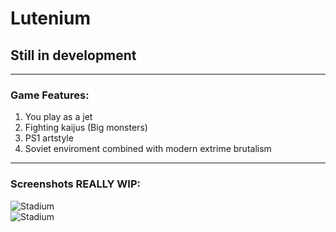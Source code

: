 # Lutenium 
## Still in development
---    
### Game Features:
1. You play as a jet
2. Fighting kaijus (Big monsters)
3. PS1 artstyle
4. Soviet enviroment combined with modern extrime brutalism 

---    
### Screenshots REALLY WIP:

![Stadium](https://github.com/mikhomak/Images/blob/master/Lutenium/Asset.gif?raw=true)   
![Stadium](https://github.com/mikhomak/Images/blob/master/Lutenium/stadium.gif?raw=true)   
